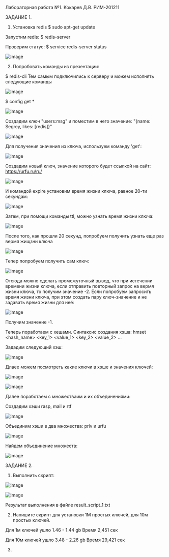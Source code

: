 Лабораторная работа №1. Кокарев Д.В. РИМ-201211

ЗАДАНИЕ 1.

1. Установка redis
  $ sudo apt-get update

Запустим redis:
  $ redis-server

Проверим статус:
$ service redis-server status

![image](https://user-images.githubusercontent.com/95758544/145271117-86dd5482-67fb-475b-a586-e38cae6f3516.png)

2. Попробовать команды из презентации:

$ redis-cli
Тем самым подключились к серверу и можем исполнять следующие команды

![image](https://user-images.githubusercontent.com/95758544/145271484-0b4a6908-eb01-4144-8cc2-1248d9dab10b.png)

$ config get *

![image](https://user-images.githubusercontent.com/95758544/145271966-c8c4e8c7-7f3b-4960-9ecb-645532558089.png)

Создадим ключ "users:msg" и поместим в него значение: "{name: Segrey, likes: [redis]}"

![image](https://user-images.githubusercontent.com/95758544/145403992-d3d0e6f3-2f43-4cb4-b7f1-a5167d301725.png)

Для получения значения из ключа, используем команду 'get': 
    
![image](https://user-images.githubusercontent.com/95758544/145405822-ef7daf4c-e83c-4598-9795-c0c88ab9ccee.png)

Создадим новый ключ, значение которого будет ссылкой на сайт: https://urfu.ru/ru/
    
![image](https://user-images.githubusercontent.com/95758544/145406255-5b3fdd9f-ba6b-46e3-8c96-42dc85670496.png)

И командой expire установим время жизни ключа, равное 20-ти секундам:
    
![image](https://user-images.githubusercontent.com/95758544/145406547-496ff908-2f8f-4c69-9306-faf030ba6307.png)

Затем, при помощи команды ttl, можно узнать время жизни ключа:
   
![image](https://user-images.githubusercontent.com/95758544/145406638-73b62fbd-afce-4f7e-b8d9-1ffa347c4192.png)

После того, как прошли 20 секунд, попробуем получить узнать еще раз вермя жищзни ключа
    
![image](https://user-images.githubusercontent.com/95758544/145406753-f049b06f-66e4-442a-99ae-7ca5f558b8bf.png)

Тепер попробуем получить сам ключ:
    
![image](https://user-images.githubusercontent.com/95758544/145406829-8ac0ba61-7ec7-4a86-8bb5-01bdb09b580a.png)

Отсюда можно сделать промежуточный вывод, что при истечении времени жизни ключа, если отправить повторный запрос на вермя жизни ключа, то получим значение -2.
Если попробуем запросить время жизни ключа, при этом создать пару ключ-значение и не задавать время жизни для неё:
    
![image](https://user-images.githubusercontent.com/95758544/145407108-a3ab8522-27e5-428c-80f5-bb38a7a6d8d4.png)

Получим значение -1.

Теперь поработаем с хешами.
Синтаксис создания хэша: hmset <hash_name> <key_1> <value_1> <key_2> <value_2> ...

Зададим следующий хэш:

![image](https://user-images.githubusercontent.com/95758544/145409569-b66bb67b-8956-4fae-baf8-b1d5f60634a1.png)

Длаее можем посмотреть какие ключи в хэше и значения ключей:

![image](https://user-images.githubusercontent.com/95758544/145409783-ff6ef550-d139-4326-bc37-6a3f3808e14c.png)

![image](https://user-images.githubusercontent.com/95758544/145409824-e3a2d0bf-42ca-4bd7-aa43-77844e51d325.png)

Далее поработаем с множестваим и их объединениями:

Создадим хэши rasp, mail и rtf

![image](https://user-images.githubusercontent.com/95758544/145426263-cad1de75-9160-4db1-90ef-4bae03e0e454.png)

Объединим хэши в два множества: priv и urfu

![image](https://user-images.githubusercontent.com/95758544/145426514-fb1fc5a1-3818-4799-a045-fd0215a4c25c.png)

Найдем объединение множеств:

![image](https://user-images.githubusercontent.com/95758544/145426612-1636ec90-a572-4a09-b4ed-d3756ca1fefc.png)


ЗАДАНИЕ 2.

1. Выполнить скрипт:

![image](https://user-images.githubusercontent.com/95758544/145439456-2b3ea5e3-0fcb-4e01-93ba-5d360b673f65.png)

![image](https://user-images.githubusercontent.com/95758544/145439529-f543e7c2-db71-464b-afa2-cbc14c45d1f5.png)

Результат выполнения в файле result_script_1.txt

2. Напишите скрипт для установки 1М простых ключей, для 10м простых ключей.

Для 1м ключей ушло 1.46 - 1.44 gb
Время 2,451 сек

Для 10м ключей ушло 3.48 - 2.26 gb
Время 29,421 сек

3.


